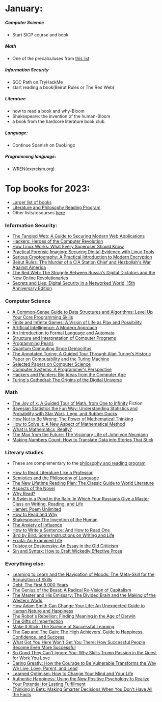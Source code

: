 # January:

##### Computer Science
* Start SICP course and book

##### Math
* One of the precalculuses from [this list](https://github.com/shanirivers/open-source-mathematics-degree)

##### Information Security
* SOC Path on TryHackMe
* start reading a book(Beirut Rules or The Red Web)

##### Literature
* how to read a book and why-Bloom
* Shakespeare: the invention of the human-Bloom
* a book from the hardcore literature book club.

##### Language: 
* Continue Spanish on DuoLingo

##### Programming language: 
* WREN(exercism.org)

# Top books for 2023:
* [Larger list of books](http://jackwatt.com/2023reading)
* [Literature and Philosophy Reading Program](http://jackwatt.com/lit)
* Other lists/resourses [here](http://jackwatt.com)
### Information Security:
* [The Tangled Web: A Guide to Securing Modern Web Applications]()
* [Hackers: Heroes of the Computer Revolution]()
* [How Linux Works: What Every Superuser Should Know]()
* [Practical Forensic Imaging: Securing Digital Evidence with Linux Tools]()
* [Serious Cryptography: A Practical Introduction to Modern Encryption]()
* [Beirut Rules: The Murder of a CIA Station Chief and Hezbollah's War Against America]()
* [The Red Web: The Struggle Between Russia's Digital Dictators and the New Online Revolutionaries]()
* [Secrets and Lies: Digital Security in a Networked World, 15th Anniversary Edition]()
### Computer Science
* [A Common-Sense Guide to Data Structures and Algorithms: Level Up Your Core Programming Skills]()
* [Finite and Infinite Games: A Vision of Life as Play and Possibility]()
* [Artificial Intelligence: A Modern Approach]()
* [An Introduction to Formal Language and Automata]()
* [Structure and Interpretation of Computer Programs]()
* [Programming Pearls]()
* [Quantum Computing Since Democritus]()
* [ The Annotated Turing: A Guided Tour Through Alan Turing's Historic Paper on Computability and the Turing Machine]()
* [Selected Papers on Computer Science]()
* [ Computer Systems: A Programmer's Perspective]()
* [ Hackers and Painters: Big Ideas from the Computer Age]()
* [Turing's Cathedral: The Origins of the Digital Universe ]()
### Math
* [The Joy of x: A Guided Tour of Math, from One to Infinity]()
Fiction
* [Bayesian Statistics the Fun Way: Understanding Statistics and Probability with Star Wars, Lego, and Rubber Ducks]()
* [How Not to Be Wrong: The Power of Mathematical Thinking]()
* [How to Solve It: A New Aspect of Mathematical Method]()
* [What Is Mathematics, Really?]()
* [The Man from the Future: The Visionary Life of John von Neumann]()
* [Making Numbers Count: How to Translate Data into Stories That Stick]()
### Literary studies
- These are complementary to the [philosophy and reading program]()
* [How to Read Literature Like a Professor]()
* [Semiotics and the Philosophy of Language]()
* [The New Lifetime Reading Plan: The Classic Guide to World Literature]()
* [ Aspects of the Novel]()
* [Why Read?]()
* [A Swim in a Pond in the Rain: In Which Four Russians Give a Master Class on Writing, Reading, and Life ]()
* [Hamlet: Poem Unlimited ]()
* [How to Read and Why]()
* [Shakespeare: The Invention of the Human]()
* [The Anxiety of Influence]()
* [How to Write a Sentence: And How to Read One]()
* [Bird by Bird: Some Instructions on Writing and Life]()
* [Errata: An Examined Life]()
* [Tolstoy or Dostoevsky: An Essay in the Old Criticism]()
* [Sin and Syntax: How to Craft Wickedly Effective Prose]()
### Everything else:
* [Learning to Learn and the Navigation of Moods: The Meta-Skill for the Acquisition of Skills]()
* [Debt: The First 5,000 Years]()
* [The Genius of the Beast: A Radical Re-Vision of Capitalism]()
* [The Master and His Emissary: The Divided Brain and the Making of the Western World]()
* [How Adam Smith Can Change Your Life: An Unexpected Guide to Human Nature and Happiness ]()
* [The Robot's Rebellion: Finding Meaning in the Age of Darwin]()
* [The Gifts of Imperfection]()
* [ Make It Stick: The Science of Successful Learning]()
* [The Gap and The Gain: The High Achievers' Guide to Happiness, Confidence, and Success]()
* [ What Got You Here Won't Get You There: How Successful People Become Even More Successful]()
* [So Good They Can't Ignore You: Why Skills Trump Passion in the Quest for Work You Love ]()
* [ Daring Greatly: How the Courage to Be Vulnerable Transforms the Way We Live, Love, Parent, and Lead]()
* [Learned Optimism: How to Change Your Mind and Your Life]()
* [Authentic Happiness: Using the New Positive Psychology to Realize Your Potential for Lasting Fulfillment]()
* [Thinking in Bets: Making Smarter Decisions When You Don't Have All the Facts]()
